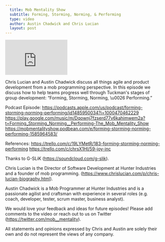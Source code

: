 ```yaml
---
  title: Mob Mentality Show
  subtitle: Forming, Storming, Norming, & Performing
  type: video
  author: Austin Chadwick and Chris Lucian
  layout: post
---
```


<iframe width="200" height="113" src="https://www.youtube.com/embed/XTMPJ4GD-8Y?feature=oembed" frameborder="0" allow="accelerometer; autoplay; clipboard-write; encrypted-media; gyroscope; picture-in-picture; web-share" allowfullscreen title="Forming, Storming, Norming, &amp; Performing"></iframe>

Chris Lucian and Austin Chadwick discuss all things agile and product development from a mob programming perspective. In this episode we discuss how to help teams progress well through Tuckman's stages of group development: “Forming, Storming, Norming, \u0026 Performing.”
 
Podcast Episode:
https://podcasts.apple.com/us/podcast/forming-storming-norming-performing/id1485950034?i=1000470462229
https://play.google.com/music/m/Dqownj7fzserd77v6kahimwem2a?t=Forming_Storming_Norming__Performing-The_Mob_Mentality_Show
https://mobmentalityshow.podbean.com/e/forming-storming-norming-performing-1585964583/

References:
https://trello.com/c/19LYMetR/183-forming-storming-norming-performing
https://trello.com/c/chrsX1Hl/59-joy-inc 
 
Thanks to G-SLiK (https://soundcloud.com/g-slik).

Chris Lucian is the Director of Software Development at Hunter Industries and a founder of mob programming. (https://www.chrislucian.com/p/chris-lucian-biography.html).

Austin Chadwick is a Mob Programmer at Hunter Industries and is a passionate agilist and craftsman with experience in several roles (e.g. coach, developer, tester, scrum master, business analyst).

We would love your feedback and ideas for future episodes! Please add comments to the video or reach out to us on Twitter (https://twitter.com/mob__mentality).

All statements and opinions expressed by Chris and Austin are solely their own and do not represent the views of any company.

